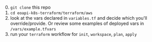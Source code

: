 0. `git clone` this repo
1. `cd eoapi-k8s-terraform/terraform/aws`
2. look at the vars declared in `variables.tf` and decide which you'll override/provide. Or review some examples of deployed vars in `/vars/example.tfvars`
3. run your `terraform` workflow for `init`, `workspace`, `plan`, `apply`
   
